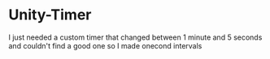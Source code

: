 # Unity-Timer
 I just needed a custom timer that changed between 1 minute and 5 seconds and couldn't find a good one so I made onecond intervals
